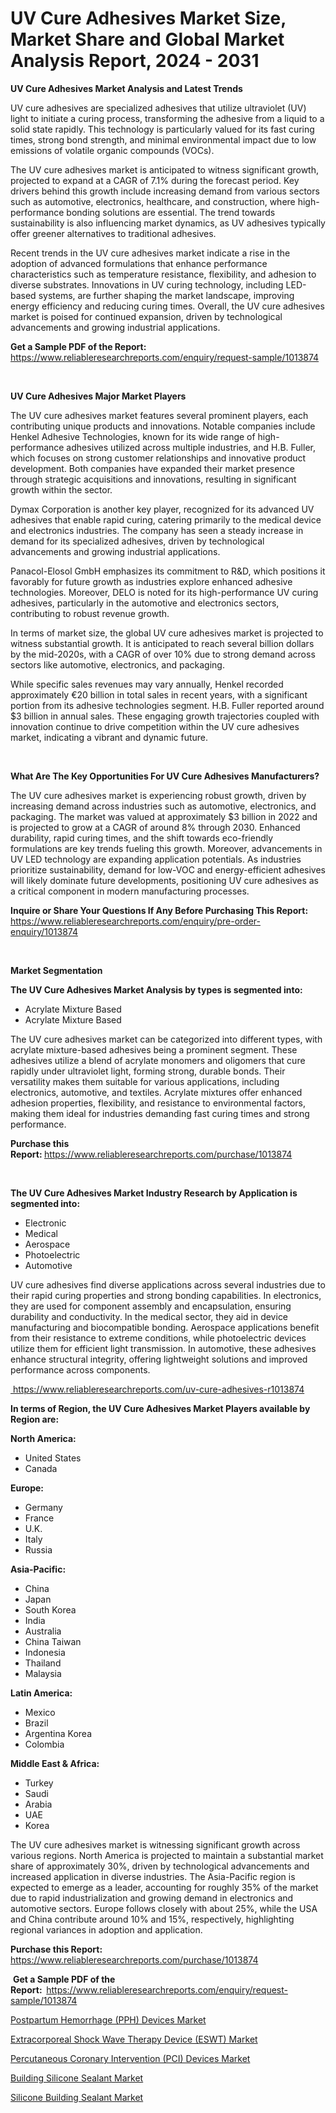 <p><h1>UV Cure Adhesives Market Size, Market Share and Global Market Analysis Report, 2024 - 2031</h1></p><p><strong>UV Cure Adhesives Market Analysis and Latest Trends</strong></p>
<p><p>UV cure adhesives are specialized adhesives that utilize ultraviolet (UV) light to initiate a curing process, transforming the adhesive from a liquid to a solid state rapidly. This technology is particularly valued for its fast curing times, strong bond strength, and minimal environmental impact due to low emissions of volatile organic compounds (VOCs).</p><p>The UV cure adhesives market is anticipated to witness significant growth, projected to expand at a CAGR of 7.1% during the forecast period. Key drivers behind this growth include increasing demand from various sectors such as automotive, electronics, healthcare, and construction, where high-performance bonding solutions are essential. The trend towards sustainability is also influencing market dynamics, as UV adhesives typically offer greener alternatives to traditional adhesives.</p><p>Recent trends in the UV cure adhesives market indicate a rise in the adoption of advanced formulations that enhance performance characteristics such as temperature resistance, flexibility, and adhesion to diverse substrates. Innovations in UV curing technology, including LED-based systems, are further shaping the market landscape, improving energy efficiency and reducing curing times. Overall, the UV cure adhesives market is poised for continued expansion, driven by technological advancements and growing industrial applications.</p></p>
<p><strong>Get a Sample PDF of the Report:&nbsp;</strong> <a href="https://www.reliableresearchreports.com/enquiry/request-sample/1013874?utm_campaign=31&utm_medium=2&utm_source=Github&utm_content=ia&utm_term=08112024&utm_id=uv-cure-adhesives">https://www.reliableresearchreports.com/enquiry/request-sample/1013874</a></p>
<p>&nbsp;</p>
<p><strong>UV Cure Adhesives Major Market Players</strong></p>
<p><p>The UV cure adhesives market features several prominent players, each contributing unique products and innovations. Notable companies include Henkel Adhesive Technologies, known for its wide range of high-performance adhesives utilized across multiple industries, and H.B. Fuller, which focuses on strong customer relationships and innovative product development. Both companies have expanded their market presence through strategic acquisitions and innovations, resulting in significant growth within the sector.</p><p>Dymax Corporation is another key player, recognized for its advanced UV adhesives that enable rapid curing, catering primarily to the medical device and electronics industries. The company has seen a steady increase in demand for its specialized adhesives, driven by technological advancements and growing industrial applications. </p><p>Panacol-Elosol GmbH emphasizes its commitment to R&D, which positions it favorably for future growth as industries explore enhanced adhesive technologies. Moreover, DELO is noted for its high-performance UV curing adhesives, particularly in the automotive and electronics sectors, contributing to robust revenue growth.</p><p>In terms of market size, the global UV cure adhesives market is projected to witness substantial growth. It is anticipated to reach several billion dollars by the mid-2020s, with a CAGR of over 10% due to strong demand across sectors like automotive, electronics, and packaging.</p><p>While specific sales revenues may vary annually, Henkel recorded approximately €20 billion in total sales in recent years, with a significant portion from its adhesive technologies segment. H.B. Fuller reported around $3 billion in annual sales. These engaging growth trajectories coupled with innovation continue to drive competition within the UV cure adhesives market, indicating a vibrant and dynamic future.</p></p>
<p>&nbsp;</p>
<p><strong>What Are The Key Opportunities For UV Cure Adhesives Manufacturers?</strong></p>
<p><p>The UV cure adhesives market is experiencing robust growth, driven by increasing demand across industries such as automotive, electronics, and packaging. The market was valued at approximately $3 billion in 2022 and is projected to grow at a CAGR of around 8% through 2030. Enhanced durability, rapid curing times, and the shift towards eco-friendly formulations are key trends fueling this growth. Moreover, advancements in UV LED technology are expanding application potentials. As industries prioritize sustainability, demand for low-VOC and energy-efficient adhesives will likely dominate future developments, positioning UV cure adhesives as a critical component in modern manufacturing processes.</p></p>
<p><strong>Inquire or Share Your Questions If Any Before Purchasing This Report:</strong> <a href="https://www.reliableresearchreports.com/enquiry/pre-order-enquiry/1013874?utm_campaign=31&utm_medium=2&utm_source=Github&utm_content=ia&utm_term=08112024&utm_id=uv-cure-adhesives">https://www.reliableresearchreports.com/enquiry/pre-order-enquiry/1013874</a></p>
<p>&nbsp;</p>
<p><strong>Market Segmentation</strong></p>
<p><strong>The UV Cure Adhesives Market Analysis by types is segmented into:</strong></p>
<p><ul><li>Acrylate Mixture Based</li><li>Acrylate Mixture Based</li></ul></p>
<p><p>The UV cure adhesives market can be categorized into different types, with acrylate mixture-based adhesives being a prominent segment. These adhesives utilize a blend of acrylate monomers and oligomers that cure rapidly under ultraviolet light, forming strong, durable bonds. Their versatility makes them suitable for various applications, including electronics, automotive, and textiles. Acrylate mixtures offer enhanced adhesion properties, flexibility, and resistance to environmental factors, making them ideal for industries demanding fast curing times and strong performance.</p></p>
<p><strong>Purchase this Report:&nbsp;</strong><a href="https://www.reliableresearchreports.com/purchase/1013874?utm_campaign=31&utm_medium=2&utm_source=Github&utm_content=ia&utm_term=08112024&utm_id=uv-cure-adhesives">https://www.reliableresearchreports.com/purchase/1013874</a></p>
<p>&nbsp;</p>
<p><strong>The UV Cure Adhesives Market Industry Research by Application is segmented into:</strong></p>
<p><ul><li>Electronic</li><li>Medical</li><li>Aerospace</li><li>Photoelectric</li><li>Automotive</li></ul></p>
<p><p>UV cure adhesives find diverse applications across several industries due to their rapid curing properties and strong bonding capabilities. In electronics, they are used for component assembly and encapsulation, ensuring durability and conductivity. In the medical sector, they aid in device manufacturing and biocompatible bonding. Aerospace applications benefit from their resistance to extreme conditions, while photoelectric devices utilize them for efficient light transmission. In automotive, these adhesives enhance structural integrity, offering lightweight solutions and improved performance across components.</p></p>
<p><a href="https://www.reliableresearchreports.com/uv-cure-adhesives-r1013874?utm_campaign=31&utm_medium=2&utm_source=Github&utm_content=ia&utm_term=08112024&utm_id=uv-cure-adhesives">&nbsp;https://www.reliableresearchreports.com/uv-cure-adhesives-r1013874</a></p>
<p><strong>In terms of Region, the UV Cure Adhesives Market Players available by Region are:</strong></p>
<p>
    <p> <strong> North America: </strong>
        <ul>
            <li>United States</li>
            <li>Canada</li>
        </ul>
        </p> 
    <p> <strong> Europe: </strong>
        <ul>
            <li>Germany</li>
            <li>France</li>
            <li>U.K.</li>
            <li>Italy</li>
            <li>Russia</li>
        </ul>
        </p> 
    <p> <strong> Asia-Pacific: </strong>
        <ul>
            <li>China</li>
            <li>Japan</li>
            <li>South Korea</li>
            <li>India</li>
            <li>Australia</li>
            <li>China Taiwan</li>
            <li>Indonesia</li>
            <li>Thailand</li>
            <li>Malaysia</li>
        </ul>
        </p> 
    <p> <strong> Latin America: </strong>
        <ul>
            <li>Mexico</li>
            <li>Brazil</li>
            <li>Argentina Korea</li>
            <li>Colombia</li>
        </ul>
        </p> 
    <p> <strong> Middle East & Africa: </strong>
        <ul>
            <li>Turkey</li>
            <li>Saudi</li>
            <li>Arabia</li>
            <li>UAE</li>
            <li>Korea</li>
        </ul>
    </p>
    </p>
<p><p>The UV cure adhesives market is witnessing significant growth across various regions. North America is projected to maintain a substantial market share of approximately 30%, driven by technological advancements and increased application in diverse industries. The Asia-Pacific region is expected to emerge as a leader, accounting for roughly 35% of the market due to rapid industrialization and growing demand in electronics and automotive sectors. Europe follows closely with about 25%, while the USA and China contribute around 10% and 15%, respectively, highlighting regional variances in adoption and application.</p></p>
<p><strong>Purchase this Report: </strong><a href="https://www.reliableresearchreports.com/purchase/1013874?utm_campaign=31&utm_medium=2&utm_source=Github&utm_content=ia&utm_term=08112024&utm_id=uv-cure-adhesives">https://www.reliableresearchreports.com/purchase/1013874</a></p>
<p>&nbsp;<strong>Get a Sample PDF of the Report:&nbsp;&nbsp;</strong><a href="https://www.reliableresearchreports.com/enquiry/request-sample/1013874?utm_campaign=31&utm_medium=2&utm_source=Github&utm_content=ia&utm_term=08112024&utm_id=uv-cure-adhesives">https://www.reliableresearchreports.com/enquiry/request-sample/1013874</a></p>
<p><strong></strong></p>
<p><p><a href="https://issuu.com/reportprime-2/docs/postpartum-hemorrhage-pph-devices-m_629e1b418e2f0d?utm_campaign=31&utm_medium=2&utm_source=Github&utm_content=ia&utm_term=08112024&utm_id=uv-cure-adhesives">Postpartum Hemorrhage (PPH) Devices Market</a></p><p><a href="https://issuu.com/reportprime-2/docs/extracorporeal-shock-wave-therapy-d_0b43228025b2f9?utm_campaign=31&utm_medium=2&utm_source=Github&utm_content=ia&utm_term=08112024&utm_id=uv-cure-adhesives">Extracorporeal Shock Wave Therapy Device (ESWT) Market</a></p><p><a href="https://issuu.com/reportprime-2/docs/percutaneous-coronary-intervention-_e1f5e66d624642?utm_campaign=31&utm_medium=2&utm_source=Github&utm_content=ia&utm_term=08112024&utm_id=uv-cure-adhesives">Percutaneous Coronary Intervention (PCI) Devices Market</a></p><p><a href="https://github.com/OrlandoHBarks/Market-Research-Report-List-1/blob/main/building-silicone-sealant-market.md?utm_campaign=31&utm_medium=2&utm_source=Github&utm_content=ia&utm_term=08112024&utm_id=uv-cure-adhesives">Building Silicone Sealant Market</a></p><p><a href="https://github.com/NathanColeman327/Market-Research-Report-List-1/blob/main/silicone-building-sealant-market.md?utm_campaign=31&utm_medium=2&utm_source=Github&utm_content=ia&utm_term=08112024&utm_id=uv-cure-adhesives">Silicone Building Sealant Market</a></p></p>